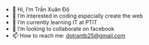 - 👋 Hi, I’m Trần Xuân Độ
- 👀 I’m interested in coding especially create the web
- 🌱 I’m currently learning IT at PTIT
- 💞️ I’m looking to collaborate on facebook
- 📫 How to reach me: dotrantb25@gmail.com

<!---
TranDo25/TranDo25 is a ✨ special ✨ repository because its `README.md` (this file) appears on your GitHub profile.
You can click the Preview link to take a look at your changes.
--->
